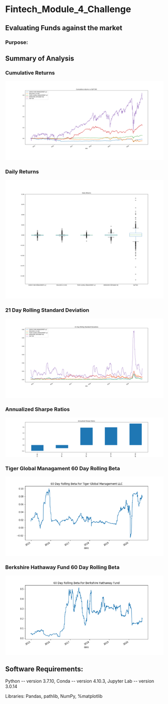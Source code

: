 # Fintech_Module_4_Challenge
## Evaluating Funds against the market

### Purpose:
  
  
## Summary of Analysis

### Cumulative Returns

![alt text](https://github.com/rhurst11/Fintech_Module_4_Challenge/blob/main/Workspace/cumulative_returns.png)

### Daily Returns

![alt text](https://github.com/rhurst11/Fintech_Module_4_Challenge/blob/main/Workspace/daily_returns.png)

### 21 Day Rolling Standard Deviation

![alt text](https://github.com/rhurst11/Fintech_Module_4_Challenge/blob/main/Workspace/21_Day_Rolling_STD.png)

### Annualized Sharpe Ratios

![alt text](https://github.com/rhurst11/Fintech_Module_4_Challenge/blob/main/Workspace/Annualized_Sharpe_Ratios.png)

### Tiger Global Managament 60 Day Rolling Beta

![alt text](https://github.com/rhurst11/Fintech_Module_4_Challenge/blob/main/Workspace/60Day_Rolling_Beta_Tiger_Global.png)

### Berkshire Hathaway Fund 60 Day Rolling Beta

![alt text](https://github.com/rhurst11/Fintech_Module_4_Challenge/blob/main/Workspace/60Day_Rolling_Beta_Berkshire.png)
  
## Software Requirements:
  Python -- version 3.7.10,
  Conda -- version 4.10.3,
  Jupyter Lab -- version 3.0.14
  
  
  Libraries:
  Pandas,
  pathlib,
  NumPy,
  %matplotlib
